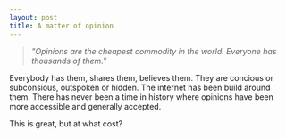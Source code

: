 ```yaml
---
layout: post
title: A matter of opinion
---
```


> _"Opinions are the cheapest commodity in the world. Everyone has thousands of them."_

Everybody has them, shares them, believes them. They are concious or subconsious, outspoken or hidden. The internet has been build around them. There has never been a time in history where opinions have been more accessible and generally accepted.

This is great, but at what cost?
